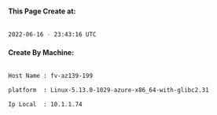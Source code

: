 
   
#### This Page Create at:

```bash

2022-06-16 - 23:43:16 UTC

```

#### Create By Machine:

```bash

Host Name : fv-az139-199

platform  : Linux-5.13.0-1029-azure-x86_64-with-glibc2.31

Ip Local  : 10.1.1.74

```

